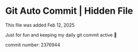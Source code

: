 # Git Auto Commit | Hidden File

This file was added Feb 12, 2025

Just for fun and keeping my daily git commit active 🤪

commit number: 2376944
